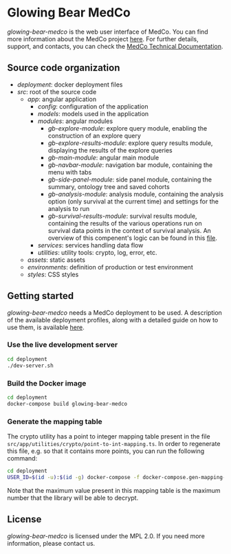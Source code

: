 # Glowing Bear MedCo
*glowing-bear-medco* is the web user interface of MedCo.
You can find more information about the MedCo project [here](https://medco.epfl.ch/).
For further details, support, and contacts, you can check the [MedCo Technical Documentation](https://ldsec.gitbook.io/medco-documentation/).

## Source code organization
- *deployment*: docker deployment files
- *src*: root of the source code
  - *app*: angular application
    - *config*: configuration of the application
    - *models*: models used in the application
    - *modules*: angular modules
      - *gb-explore-module*: explore query module, enabling the construction of an explore query
      - *gb-explore-results-module*: explore query results module, displaying the results of the explore queries
      - *gb-main-module*: angular main module
      - *gb-navbar-module*: navigation bar module, containing the menu with tabs
      - *gb-side-panel-module*: side panel module, containing the summary, ontology tree and saved cohorts
      - *gb-analysis-module*: analysis module, containing the analysis option (only survival at the current time) and settings for the analysis to run
      - *gb-survival-results-module*: survival results module, containing the results of the various operations run on survival data points in the context of survival analysis. An overview of this compenent's logic can be found in this [file](https://github.com/ldsec/glowing-bear-medco/src/survival-analysis.md).
    - *services*: services handling data flow
    - *utilities*: utility tools: crypto, log, error, etc.
  - *assets*: static assets 
  - *environments*: definition of production or test environment
  - *styles*: CSS styles

## Getting started
*glowing-bear-medco* needs a MedCo deployment to be used. A description of the available deployment profiles, along with a detailed guide on how to use them, is available 
[here](https://ldsec.gitbook.io/medco-documentation/system-administrator-guide/deployment).

### Use the live development server
```bash
cd deployment
./dev-server.sh
```

### Build the Docker image
```bash
cd deployment
docker-compose build glowing-bear-medco
```

### Generate the mapping table
The crypto utility has a point to integer mapping table present in the file `src/app/utilities/crypto/point-to-int-mapping.ts`.
In order to regenerate this file, e.g. so that it contains more points, you can run the following command:

```bash
cd deployment
USER_ID=$(id -u):$(id -g) docker-compose -f docker-compose.gen-mapping-table.yml run gen-mapping-table
```

Note that the maximum value present in this mapping table is the maximum number that the library will be able to decrypt.

## License
*glowing-bear-medco* is licensed under the MPL 2.0. If you need more information, please contact us.
